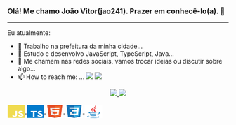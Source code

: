 ### Olá! Me chamo João Vitor(jao241). Prazer em conhecê-lo(a). 👋
---
Eu atualmente: 
- 🔭 Trabalho na prefeitura da minha cidade...
- 🌱 Estudo e desenvolvo JavaScript, TypeScript, Java...
- 💬 Me chamem nas redes sociais, vamos trocar ideias ou discutir sobre algo...
- 📫 How to reach me: ...
  <a href = "mailto:vorque45@gmail.com"><img src="https://img.shields.io/badge/-Gmail-%23333?style=for-the-badge&logo=gmail&logoColor=white" target="_blank"></a>
  <a href="https://www.linkedin.com/in/joão-vitor-5856b7204" target="_blank"><img src="https://img.shields.io/badge/-LinkedIn-%230077B5?style=for-the-badge&logo=linkedin&logoColor=white" target="_blank"></a> 
  &nbsp;
<div align="center">
  <a href="https://github.com/jao241">
  <img height="165em" src="https://github-readme-stats.vercel.app/api?username=jao241&show_icons=true&theme=dracula&include_all_commits=true&count_private=true"/>
  <img height="165em" src="https://github-readme-stats.vercel.app/api/top-langs/?username=jao241&layout=compact&langs_count=7&theme=dracula"/>
</div>
 <div style="display: inline_block;"><br>
  <img align="center" alt="jao-Js" height="30" width="40" src="https://raw.githubusercontent.com/devicons/devicon/master/icons/javascript/javascript-plain.svg">
  <img align="center" alt="jao-Ts" height="30" width="40" src="https://raw.githubusercontent.com/devicons/devicon/master/icons/typescript/typescript-plain.svg">
  <img align="center" alt="jao-HTML" height="30" width="40" src="https://raw.githubusercontent.com/devicons/devicon/master/icons/html5/html5-original.svg">
  <img align="center" alt="jao-CSS" height="30" width="40" src="https://raw.githubusercontent.com/devicons/devicon/master/icons/css3/css3-original.svg">
  <img align="center" alt="jao-Java" height="30" width="40" src="https://raw.githubusercontent.com/devicons/devicon/master/icons/java/java-original.svg">
</div>

